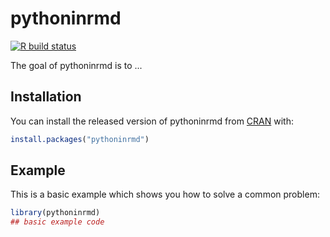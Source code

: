 
# pythoninrmd

  <!-- badges: start -->
  [![R build status](https://github.com/benmarwick/pythoninrmd/workflows/Docker-build/badge.svg)](https://github.com/benmarwick/pythoninrmd/actions)
  <!-- badges: end -->

The goal of pythoninrmd is to ...

## Installation

You can install the released version of pythoninrmd from [CRAN](https://CRAN.R-project.org) with:

``` r
install.packages("pythoninrmd")
```

## Example

This is a basic example which shows you how to solve a common problem:

``` r
library(pythoninrmd)
## basic example code
```

